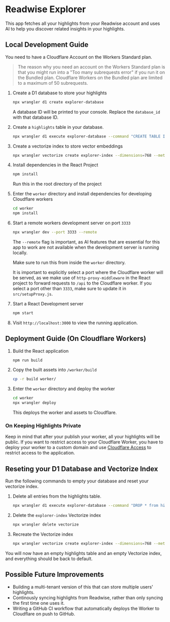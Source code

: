 # Readwise Explorer

This app fetches all your highlights from your Readwise account and uses AI to help you discover related insights in your highlights.

## Local Development Guide

You need to have a Cloudflare Account on the Workers Standard plan.

> The reason why you need an account on the Workers Standard plan is that you might run into a "Too many subrequests error" if you run it on the Bundled plan. Cloudflare Workers on the Bundled plan are limited to a maximum of 50 subrequests.

1. Create a D1 database to store your highlights

   ```bash
   npx wrangler d1 create explorer-database
   ```

   A database ID will be printed to your console. Replace the `database_id` with that database ID.

2. Create a `highlights` table in your database.

   ```bash
   npx wrangler d1 execute explorer-database --command "CREATE TABLE IF NOT EXISTS highlights (id INTEGER PRIMARY KEY, text TEXT NOT NULL)"
   ```

3. Create a vectorize index to store vector embeddings

   ```bash
   npx wrangler vectorize create explorer-index --dimensions=768 --metric=cosine
   ```

4. Install dependencies in the React Project

   ```bash
   npm install
   ```

   Run this in the root directory of the project

5. Enter the `worker` directory and install dependencies for developing Cloudflare workers

   ```bash
   cd worker
   npm install
   ```

6. Start a remote workers development server on port `3333`

   ```bash
   npx wrangler dev --port 3333 --remote
   ```

   The `--remote` flag is important, as AI features that are essential for this app to work are not available when the development server is running locally.

   Make sure to run this from inside the `worker` directory.

   It is important to explicitly select a port where the Cloudflare worker will be served, as we make use of `http-proxy-middleware` in the React project to forward requests to `/api` to the Cloudflare worker. If you select a port other than `3333`, make sure to update it in `src/setupProxy.js`.

7. Start a React Development server

   ```bash
   npm start
   ```

8. Visit `http://localhost:3000` to view the running application.

## Deployment Guide (On Cloudflare Workers)

1. Build the React application

   ```bash
   npm run build
   ```

2. Copy the built assets into `/worker/build`

   ```bash
   cp -r build worker/
   ```

3. Enter the `worker` directory and deploy the worker

   ```bash
   cd worker
   npx wrangler deploy
   ```

   This deploys the worker and assets to Cloudflare.

### On Keeping Highlights Private

Keep in mind that after your publish your worker, all your highlights will be public. If you want to restrict access to your Cloudflare Worker, you have to deploy your worker to a custom domain and use [Cloudflare Access](https://www.cloudflare.com/zero-trust/products/access/) to restrict access to the application.

## Reseting your D1 Database and Vectorize Index

Run the following commands to empty your database and reset your vectorize index.

1. Delete all entries from the highlights table.

   ```bash
   npx wrangler d1 execute explorer-database --command "DROP * from highlights"
   ```

2. Delete the `explorer-index` Vectorize index

   ```bash
   npx wrangler delete vectorize
   ```

3. Recreate the Vectorize index
   ```bash
   npx wrangler vectorize create explorer-index --dimensions=768 --metric=cosine
   ```

You will now have an empty highlights table and an empty Vectorize index, and everything should be back to default.

## Possible Future Improvements

- Building a multi-tenant version of this that can store multiple users' highlights.
- Continously syncing highlights from Readwise, rather than only syncing the first time one uses it.
- Writing a GitHub CI workflow that automatically deploys the Worker to Cloudflare on push to GitHub.
